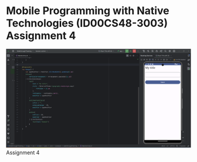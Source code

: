 # Mobile Programming with Native Technologies (ID00CS48-3003) Assignment 4
![image](https://github.com/ID00CS48-3003-Assignments/Assignment-4/blob/main/WalkthroughTheming/2.png)
Assignment 4

